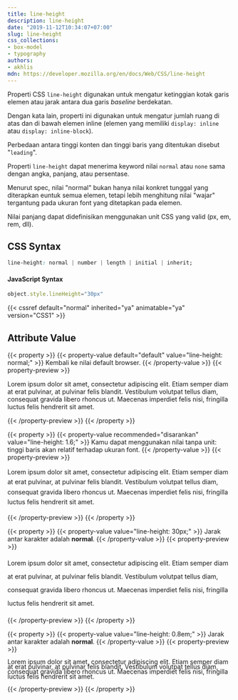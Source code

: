 ```yaml
---
title: line-height
description: line-height
date: "2019-11-12T10:34:07+07:00"
slug: line-height
css_collections:
- box-model
- typography
authors:
- akhlis
mdn: https://developer.mozilla.org/en/docs/Web/CSS/line-height
---
```

Properti CSS `line-height` digunakan untuk mengatur ketinggian kotak garis elemen atau jarak antara dua garis _baseline_
berdekatan.

Dengan kata lain, properti ini digunakan untuk mengatur jumlah ruang di atas dan di bawah elemen inline (elemen yang
memiliki `display: inline` atau `display: inline-block`).

Perbedaan antara tinggi konten dan tinggi baris yang ditentukan disebut "`leading`".

Properti `line-height` dapat menerima keyword nilai `normal` atau `none` sama dengan angka, panjang, atau persentase.

Menurut spec, nilai "normal" bukan hanya nilai konkret tunggal yang diterapkan euntuk semua elemen, tetapi lebih
menghitung nilai "wajar" tergantung pada ukuran font yang ditetapkan pada elemen.

Nilai panjang dapat didefinisikan menggunakan unit CSS yang valid (px, em, rem, dll).

## CSS Syntax
```css
line-height: normal | number | length | initial | inherit;
```

#### JavaScript Syntax
```js
object.style.lineHeight="30px"
```

{{< cssref default="normal" inherited="ya" animatable="ya" version="CSS1" >}}

## Attribute Value

{{< property >}}
{{< property-value default="default" value="line-height: normal;" >}}
Kembali ke nilai default browser.
{{< /property-value >}}
{{< property-preview >}}
<div class="property__example line-height p-4" id="line-height-normal">
  <p class="block block--alpha text-sm bg-green-100 rounded-sm p-4">Lorem ipsum dolor sit amet, consectetur adipiscing elit. Etiam semper diam at
    erat pulvinar, at pulvinar felis blandit. Vestibulum volutpat tellus diam, consequat gravida libero rhoncus
    ut. Maecenas imperdiet felis nisi, fringilla luctus felis hendrerit sit amet.</p>
</div>
{{< /property-preview >}}
{{< /property >}}

{{< property >}}
{{< property-value recommended="disarankan" value="line-height: 1.6;" >}}
Kamu dapat menggunakan nilai tanpa unit: tinggi baris akan relatif terhadap ukuran font.
{{< /property-value >}}
{{< property-preview >}}
<div class="property__example line-height p-4" id="line-height-16">
  <p class="block block--alpha text-sm bg-green-100 rounded-sm p-4">Lorem ipsum dolor sit amet, consectetur adipiscing elit. Etiam semper diam at
    erat pulvinar, at pulvinar felis blandit. Vestibulum volutpat tellus diam, consequat gravida libero rhoncus
    ut. Maecenas imperdiet felis nisi, fringilla luctus felis hendrerit sit amet.</p>
</div>
{{< /property-preview >}}
{{< /property >}}

{{< property >}}
{{< property-value value="line-height: 30px;" >}}
Jarak antar karakter adalah __normal__.
{{< /property-value >}}
{{< property-preview >}}
<div class="property__example line-height p-4" id="line-height-30px">
  <p class="block block--alpha text-sm bg-green-100 rounded-sm p-4">Lorem ipsum dolor sit amet, consectetur adipiscing elit. Etiam semper diam at
    erat pulvinar, at pulvinar felis blandit. Vestibulum volutpat tellus diam, consequat gravida libero rhoncus
    ut. Maecenas imperdiet felis nisi, fringilla luctus felis hendrerit sit amet.</p>
</div>
{{< /property-preview >}}
{{< /property >}}

{{< property >}}
{{< property-value value="line-height: 0.8em;" >}}
Jarak antar karakter adalah __normal__.
{{< /property-value >}}
{{< property-preview >}}
<div class="property__example line-height " id="line-height-08em">
  <p class="block block--alpha text-sm bg-green-100 rounded-sm p-4">Lorem ipsum dolor sit amet, consectetur adipiscing elit. Etiam semper diam at
    erat pulvinar, at pulvinar felis blandit. Vestibulum volutpat tellus diam, consequat gravida libero rhoncus
    ut. Maecenas imperdiet felis nisi, fringilla luctus felis hendrerit sit amet.</p>
</div>
{{< /property-preview >}}
{{< /property >}}

<style type="text/css">
  #line-height-normal {
    line-height: normal;
  }

  #line-height-16 {
    line-height: 1.6;
  }

  #line-height-16 .block {
    line-height: 1.6;
  }

  #line-height-30px {
    line-height: 30px;
  }

  #line-height-30px .block {
    line-height: 30px;
  }

  #line-height-08em {
    line-height: 0.8em;
  }

  #line-height-08em .block {
    line-height: 0.8em;
  }
</style>
